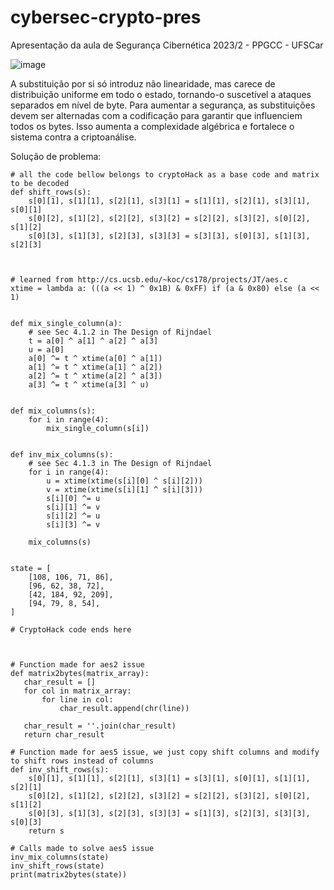 # cybersec-crypto-pres 

Apresentação da aula de Segurança Cibernética 2023/2 - PPGCC - UFSCar

![image](https://github.com/gabrielmtararam/cybersec-crypto-pres/assets/48295298/5754002e-3b51-404c-af5e-c50c5fae510b)











A substituição por si só introduz não linearidade, mas carece de distribuição uniforme em todo o estado, tornando-o suscetível a ataques separados em nível de byte. Para aumentar a segurança, as substituições devem ser alternadas com a codificação para garantir que influenciem todos os bytes. Isso aumenta a complexidade algébrica e fortalece o sistema contra a criptoanálise.



Solução de problema:
```
# all the code bellow belongs to cryptoHack as a base code and matrix to be decoded
def shift_rows(s):
    s[0][1], s[1][1], s[2][1], s[3][1] = s[1][1], s[2][1], s[3][1], s[0][1]
    s[0][2], s[1][2], s[2][2], s[3][2] = s[2][2], s[3][2], s[0][2], s[1][2]
    s[0][3], s[1][3], s[2][3], s[3][3] = s[3][3], s[0][3], s[1][3], s[2][3]



# learned from http://cs.ucsb.edu/~koc/cs178/projects/JT/aes.c
xtime = lambda a: (((a << 1) ^ 0x1B) & 0xFF) if (a & 0x80) else (a << 1)


def mix_single_column(a):
    # see Sec 4.1.2 in The Design of Rijndael
    t = a[0] ^ a[1] ^ a[2] ^ a[3]
    u = a[0]
    a[0] ^= t ^ xtime(a[0] ^ a[1])
    a[1] ^= t ^ xtime(a[1] ^ a[2])
    a[2] ^= t ^ xtime(a[2] ^ a[3])
    a[3] ^= t ^ xtime(a[3] ^ u)


def mix_columns(s):
    for i in range(4):
        mix_single_column(s[i])


def inv_mix_columns(s):
    # see Sec 4.1.3 in The Design of Rijndael
    for i in range(4):
        u = xtime(xtime(s[i][0] ^ s[i][2]))
        v = xtime(xtime(s[i][1] ^ s[i][3]))
        s[i][0] ^= u
        s[i][1] ^= v
        s[i][2] ^= u
        s[i][3] ^= v

    mix_columns(s)


state = [
    [108, 106, 71, 86],
    [96, 62, 38, 72],
    [42, 184, 92, 209],
    [94, 79, 8, 54],
]

# CryptoHack code ends here



# Function made for aes2 issue
def matrix2bytes(matrix_array):
   char_result = []
   for col in matrix_array:
       for line in col:
           char_result.append(chr(line))

   char_result = ''.join(char_result)
   return char_result

# Function made for aes5 issue, we just copy shift columns and modify to shift rows instead of columns
def inv_shift_rows(s):
    s[0][1], s[1][1], s[2][1], s[3][1] = s[3][1], s[0][1], s[1][1], s[2][1]
    s[0][2], s[1][2], s[2][2], s[3][2] = s[2][2], s[3][2], s[0][2], s[1][2]
    s[0][3], s[1][3], s[2][3], s[3][3] = s[1][3], s[2][3], s[3][3], s[0][3]
    return s

# Calls made to solve aes5 issue
inv_mix_columns(state)
inv_shift_rows(state)
print(matrix2bytes(state))
```
